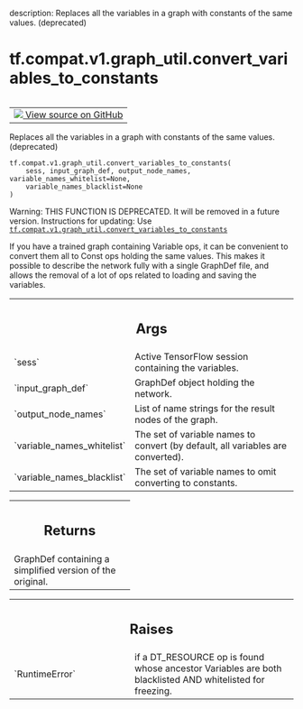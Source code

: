 description: Replaces all the variables in a graph with constants of the same values. (deprecated)

<div itemscope itemtype="http://developers.google.com/ReferenceObject">
<meta itemprop="name" content="tf.compat.v1.graph_util.convert_variables_to_constants" />
<meta itemprop="path" content="Stable" />
</div>

# tf.compat.v1.graph_util.convert_variables_to_constants

<!-- Insert buttons and diff -->

<table class="tfo-notebook-buttons tfo-api nocontent" align="left">
<td>
  <a target="_blank" href="https://github.com/tensorflow/tensorflow/blob/r2.2/tensorflow/python/framework/graph_util_impl.py#L310-L525">
    <img src="https://www.tensorflow.org/images/GitHub-Mark-32px.png" />
    View source on GitHub
  </a>
</td>
</table>



Replaces all the variables in a graph with constants of the same values. (deprecated)

<pre class="devsite-click-to-copy prettyprint lang-py tfo-signature-link">
<code>tf.compat.v1.graph_util.convert_variables_to_constants(
    sess, input_graph_def, output_node_names, variable_names_whitelist=None,
    variable_names_blacklist=None
)
</code></pre>



<!-- Placeholder for "Used in" -->

Warning: THIS FUNCTION IS DEPRECATED. It will be removed in a future version.
Instructions for updating:
Use <a href="../../../../tf/compat/v1/graph_util/convert_variables_to_constants.md"><code>tf.compat.v1.graph_util.convert_variables_to_constants</code></a>

If you have a trained graph containing Variable ops, it can be convenient to
convert them all to Const ops holding the same values. This makes it possible
to describe the network fully with a single GraphDef file, and allows the
removal of a lot of ops related to loading and saving the variables.

<!-- Tabular view -->
 <table class="responsive fixed orange">
<colgroup><col width="214px"><col></colgroup>
<tr><th colspan="2"><h2 class="add-link">Args</h2></th></tr>

<tr>
<td>
`sess`
</td>
<td>
Active TensorFlow session containing the variables.
</td>
</tr><tr>
<td>
`input_graph_def`
</td>
<td>
GraphDef object holding the network.
</td>
</tr><tr>
<td>
`output_node_names`
</td>
<td>
List of name strings for the result nodes of the graph.
</td>
</tr><tr>
<td>
`variable_names_whitelist`
</td>
<td>
The set of variable names to convert (by default,
all variables are converted).
</td>
</tr><tr>
<td>
`variable_names_blacklist`
</td>
<td>
The set of variable names to omit converting
to constants.
</td>
</tr>
</table>



<!-- Tabular view -->
 <table class="responsive fixed orange">
<colgroup><col width="214px"><col></colgroup>
<tr><th colspan="2"><h2 class="add-link">Returns</h2></th></tr>
<tr class="alt">
<td colspan="2">
GraphDef containing a simplified version of the original.
</td>
</tr>

</table>



<!-- Tabular view -->
 <table class="responsive fixed orange">
<colgroup><col width="214px"><col></colgroup>
<tr><th colspan="2"><h2 class="add-link">Raises</h2></th></tr>

<tr>
<td>
`RuntimeError`
</td>
<td>
if a DT_RESOURCE op is found whose ancestor Variables are both
blacklisted AND whitelisted for freezing.
</td>
</tr>
</table>

